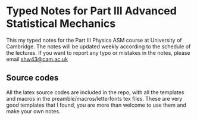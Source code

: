 # Typed Notes for Part III Advanced Statistical Mechanics
This my typed notes for the Part III Physics ASM course at University of Cambridge. The notes will be updated weekly according to the schedule of the lectures. If you want to report any typo or mistakes in the notes, please email shw43@cam.ac.uk
## Source codes
All the latex source codes are included in the repo, with all the templates and macros in the preamble/macros/letterfonts tex files. These are very good templates that I found, you are more than welcome to use them and make your own notes.